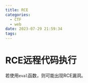 ```yaml
---
title: RCE
categories:
  - CTF
  - web
date: 2023-07-29 21:59:34
tags:
---
```


# RCE远程代码执行

若使用`eval`函数，则可能出现RCE漏洞。
